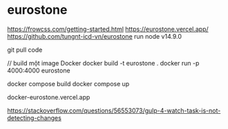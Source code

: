 # eurostone
https://frowcss.com/getting-started.html
https://eurostone.vercel.app/
https://github.com/tungnt-icd-vn/eurostone
run node v14.9.0

git pull code

// build một image Docker
docker build -t eurostone .
docker run -p 4000:4000 eurostone


docker compose build
docker compose up

docker-eurostone.vercel.app

https://stackoverflow.com/questions/56553073/gulp-4-watch-task-is-not-detecting-changes

